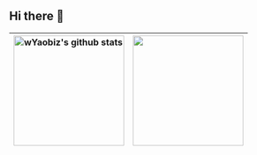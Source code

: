 ## Hi there 👋

<!--
**wYaobiz/wYaobiz** is a ✨ _special_ ✨ repository because its `README.md` (this file) appears on your GitHub profile.

Here are some ideas to get you started:

- 🔭 I’m currently working on ...
- 🌱 I’m currently learning ...
- 👯 I’m looking to collaborate on ...
- 🤔 I’m looking for help with ...
- 💬 Ask me about ...
- 📫 How to reach me: ...
- 😄 Pronouns: ...
- ⚡ Fun fact: ...
-->



| <a href="https://github.com/wYaobiz/"><img align="center" height = 200 src="https://github-readme-stats.vercel.app/api?username=wYaobiz&show_icons=true&rank_icon=percentile&include_all_commits=true&theme=dark&gh-dark-mode-only&hide_border=true" alt="wYaobiz's github stats" /></a> | <a href="https://github.com/wYaobiz/"><img height = 200 align="center" src="https://github-readme-stats.vercel.app/api/top-langs/?username=wYaobiz&layout=compact&theme=dark&hide_border=true" /></a> |
| ------------- | ------------- |
